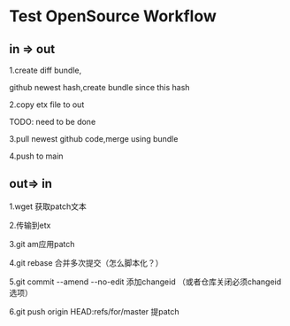 # Test OpenSource Workflow
## in => out
1.create diff bundle,

github newest hash,create bundle since this hash

2.copy etx file to out

TODO: need to be done

3.pull newest github code,merge using bundle

4.push to main

## out=> in
1.wget 获取patch文本

2.传输到etx

3.git am应用patch

4.git rebase 合并多次提交（怎么脚本化？）

5.git commit --amend --no-edit 添加changeid （或者仓库关闭必须changeid选项）

6.git push origin HEAD:refs/for/master 提patch

